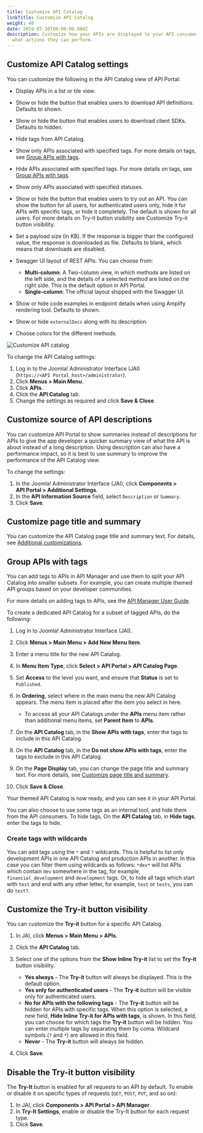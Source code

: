 ```yaml
---
title: Customize API Catalog
linkTitle: Customize API Catalog
weight: 40
date: 2019-07-30T00:00:00.000Z
description: Customize how your APIs are displayed to your API consumers and
  what actions they can perform.
---
```

## Customize API Catalog settings

You can customize the following in the API Catalog view of API Portal:

* Display APIs in a list or tile view.
* Show or hide the button that enables users to download API definitions. Defaults to shown.
* Show or hide the button that enables users to download client SDKs. Defaults to hidden.
* Hide tags from API Catalog.
* Show only APIs associated with specified tags. For more details on tags, see [Group APIs with tags](#group-apis-with-tags).
* Hide APIs associated with specified tags. For more details on tags, see [Group APIs with tags](#group-apis-with-tags).
* Show only APIs associated with specified statuses.
* Show or hide the button that enables users to try out an API. You can show the button for all users, for authenticated users only, hide it for APIs with specific tags, or hide it completely. The default is shown for all users. For more details on Try-it button visibility see Customize Try-it button visibility.
* Set a payload size (in KB). If the response is bigger than the configured value, the response is downloaded as file. Defaults to blank, which means that downloads are disabled.
* Swagger UI layout of REST APIs. You can choose from:

    * **Multi-column**: A Two-column view, in which methods are listed on the left side, and the details of a selected method are listed on the right side. This is the default option in API Portal.
    * **Single-column**: The official layout shipped with the Swagger UI.
* Show or hide code examples in endpoint details when using Amplify rendering tool. Defaults to shown.
* Show or hide `externalDocs` along with its description.
* Choose colors for the different methods.

![Customize API catalog](/Images/APIPortal/api-catalog.png)

To change the API Catalog settings:

1. Log in to the Joomla! Administrator Interface (JAI) (`https://<API Portal_host>/administrator`).
2. Click **Menus > Main Menu**.
3. Click **APIs**.
4. Click the **API Catalog** tab.
5. Change the settings as required and click **Save & Close**.

## Customize source of API descriptions

You can customize API Portal to show summaries instead of descriptions for APIs to give the app developer a quicker summary view of what the API is about instead of a long description. Using description can also have a performance impact, so it is best to use summary to improve the performance of the API Catalog view.

To change the settings:

1. In the Joomla! Administrator Interface (JAI), click **Components > API Portal > Additional Settings**.
2. In the **API Information Source** field, select `Description` or `Summary`.
3. Click **Save**.

## Customize page title and summary

You can customize the API Catalog page title and summary text. For details, see [Additional customizations](/docs/apim_administration/apiportal_admin/customize_page_content/#customize-page-title-and-summary).

## Group APIs with tags

You can add tags to APIs in API Manager and use them to split your API Catalog into smaller subsets. For example, you can create multiple themed API groups based on your developer communities.

For more details on adding tags to APIs, see the [API Manager User Guide](/docs/apim_administration/apimgr_admin/).

To create a dedicated API Catalog for a subset of tagged APIs, do the following:

1. Log in to Joomla! Administrator Interface (JAI).
2. Click **Menus > Main Menu > Add New Menu Item**.
3. Enter a menu title for the new API Catalog.
4. In **Menu Item Type**, click **Select > API Portal > API Catalog Page**.
5. Set **Access** to the level you want, and ensure that **Status** is set to `Published`.
6. In **Ordering**, select where in the main menu the new API Catalog appears. The menu item is placed after the item you select in here.

   * To access all your API Catalogs under the **APIs** menu item rather than additional menu items, set **Parent Item** to **APIs**.
7. On the **API Catalog** tab, in the **Show APIs with tags**, enter the tags to include in this API Catalog.
8. On the **API Catalog** tab, in the **Do not show APIs with tags**, enter the tags to exclude in this API Catalog.
9. On the **Page Display** tab, you can change the page title and summary text. For more details, see [Customize page title and summary](/docs/apim_administration/apiportal_admin/customize_page_content/#customize-page-title-and-summary).
10. Click **Save & Close**.

Your themed API Catalog is now ready, and you can see it in your API Portal.

You can also choose to use some tags as an internal tool, and hide them from the API consumers. To hide tags, On the **API Catalog** tab, in **Hide tags**, enter the tags to hide.

### Create tags with wildcards

You can add tags using the `*` and `?` wildcards. This is helpful to list only development APIs in one API Catalog and production APIs in another. In this case you can filter them using wildcards as follows: `*dev*` will list APIs which contain `dev` somewhere in the tag, for example, `financial_development` and `development` tags. Or, to hide all tags which start with `test` and end with any other letter, for example, `test` or `tests`, you can do `test?`.

## Customize the Try-it button visibility

You can customize the **Try-it** button for a specific API Catalog.

1. In JAI, click **Menus > Main Menu > APIs**.
2. Click the **API Catalog** tab.
3. Select one of the options from the **Show Inline Try-it** list to set the **Try-it** button visibility.

   * **Yes always** - The **Try-it** button will always be displayed. This is the default option.
   * **Yes only for authenticated users** - The **Try-it** button will be visible only for authenticated users.
   * **No for APIs with the following tags** - The **Try-it** button will be hidden for APIs with specific tags. When this option is selected, a new field, **Hide Inline Try-it for APIs with tags**, is shown. In this field, you can choose for which tags the **Try-it** button will be hidden. You can enter multiple tags by separating them by coma. Wildcard symbols (`?` and `*`) are allowed in this field.
   * **Never** - The **Try-it**  button will always be hidden.
4. Click **Save**.

## Disable the Try-it button visibility

The **Try-It** button is enabled for all requests to an API by default. To enable or disable it on specific types of requests (`GET`, `POST`, `PUT`, and so on):

1. In JAI, click **Components > API Portal > API Manager**.
2. In **Try-It Settings**, enable or disable the Try-It button for each request type.
3. Click **Save**.